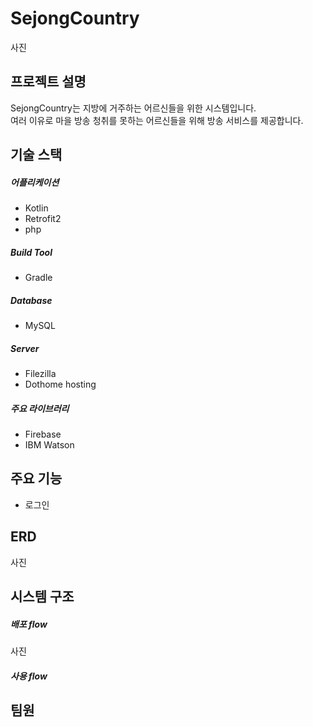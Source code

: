 # SejongCountry

사진

## 프로젝트 설명

SejongCountry는 지방에 거주하는 어르신들을 위한 시스템입니다.<br>
여러 이유로 마을 방송 청취를 못하는 어르신들을 위해 방송 서비스를 제공합니다.

## 기술 스택

##### 어플리케이션
- Kotlin
- Retrofit2
- php

##### Build Tool
- Gradle

##### Database
- MySQL

##### Server
- Filezilla
- Dothome hosting

##### 주요 라이브러리
- Firebase
- IBM Watson

## 주요 기능

- 로그인

## ERD

사진

## 시스템 구조

##### 배포 flow

사진

##### 사용 flow

## 팀원

